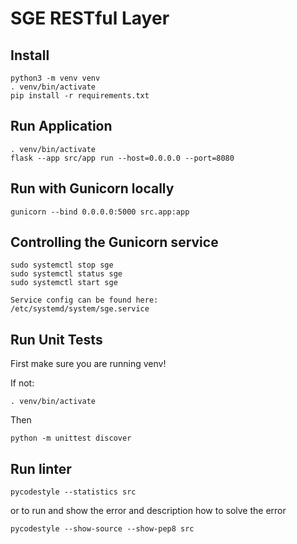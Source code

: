 # SGE RESTful Layer

## Install

```
python3 -m venv venv
. venv/bin/activate
pip install -r requirements.txt
```

## Run Application
```
. venv/bin/activate
flask --app src/app run --host=0.0.0.0 --port=8080
```

## Run with Gunicorn locally
```
gunicorn --bind 0.0.0.0:5000 src.app:app
```

## Controlling the Gunicorn service
```
sudo systemctl stop sge
sudo systemctl status sge
sudo systemctl start sge

Service config can be found here:
/etc/systemd/system/sge.service
```

## Run Unit Tests
First make sure you are running venv! 

If not:
```
. venv/bin/activate
```

Then 

```
python -m unittest discover
```

## Run linter
```
pycodestyle --statistics src
```
or to run and show the error and description how to solve the error
```
pycodestyle --show-source --show-pep8 src
```

